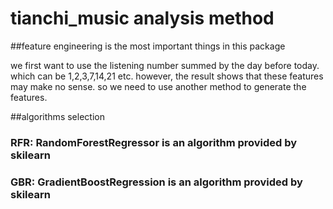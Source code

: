 # tianchi_music analysis method

##feature engineering is the most important things in this package

we first want to use the listening number summed by the day before today.
 which can be 1,2,3,7,14,21 etc. however, the result shows that these features
 may make no sense. so we need to use another method to generate the features.

##algorithms selection
### RFR: RandomForestRegressor is an algorithm provided by skilearn

### GBR: GradientBoostRegression is an algorithm provided by skilearn

 
